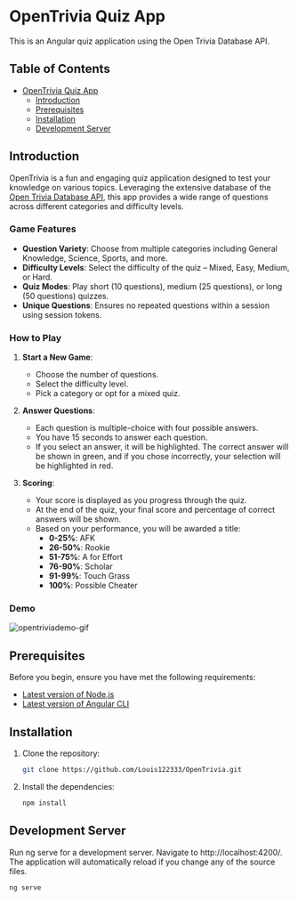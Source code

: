 # OpenTrivia Quiz App

This is an Angular quiz application using the Open Trivia Database API.

## Table of Contents

- [OpenTrivia Quiz App](#opentrivia-quiz-app)
  - [Introduction](#introduction)
  - [Prerequisites](#prerequisites)
  - [Installation](#installation)
  - [Development Server](#development-server)

## Introduction

OpenTrivia is a fun and engaging quiz application designed to test your knowledge on various topics. Leveraging the extensive database of the [Open Trivia Database API](https://opentdb.com/), this app provides a wide range of questions across different categories and difficulty levels.

### Game Features
- **Question Variety**: Choose from multiple categories including General Knowledge, Science, Sports, and more.
- **Difficulty Levels**: Select the difficulty of the quiz – Mixed, Easy, Medium, or Hard.
- **Quiz Modes**: Play short (10 questions), medium (25 questions), or long (50 questions) quizzes.
- **Unique Questions**: Ensures no repeated questions within a session using session tokens.

### How to Play
1. **Start a New Game**:
   - Choose the number of questions.
   - Select the difficulty level.
   - Pick a category or opt for a mixed quiz.
   
2. **Answer Questions**:
   - Each question is multiple-choice with four possible answers.
   - You have 15 seconds to answer each question.
   - If you select an answer, it will be highlighted. The correct answer will be shown in green, and if you chose incorrectly, your selection will be highlighted in red.
   
3. **Scoring**:
   - Your score is displayed as you progress through the quiz.
   - At the end of the quiz, your final score and percentage of correct answers will be shown.
   - Based on your performance, you will be awarded a title:
     - **0-25%**: AFK
     - **26-50%**: Rookie
     - **51-75%**: A for Effort
     - **76-90%**: Scholar
     - **91-99%**: Touch Grass
     - **100%**: Possible Cheater
    
### Demo

![opentriviademo-gif](https://github.com/user-attachments/assets/a7066802-a9f3-416d-ab38-86c93f9a2b25)

## Prerequisites

Before you begin, ensure you have met the following requirements:

- [Latest version of Node.js](https://nodejs.org/en/download/package-manager)
- [Latest version of Angular CLI](https://www.npmjs.com/package/@angular/cli)

## Installation

1. Clone the repository:
   ```bash
   git clone https://github.com/Louis122333/OpenTrivia.git
   ```

2. Install the dependencies:
   ```bash
   npm install
   ```
## Development Server
   Run ng serve for a development server. Navigate to http://localhost:4200/. 
   The application will automatically reload if you change any of the source files.
   ```bash
   ng serve
   ```
   
   


   
